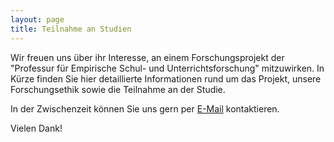 ```yaml
---
layout: page
title: Teilnahme an Studien
---
```


<p>Wir freuen uns über ihr Interesse, an einem Forschungsprojekt der "Professur für Empirische Schul- und Unterrichtsforschung" mitzuwirken. In Kürze finden Sie hier detaillierte Informationen rund um das Projekt, unsere Forschungsethik sowie die Teilnahme an der Studie.</p>

<p>In der Zwischenzeit können Sie uns gern per <a href="mailto:empschul@uni-leipzig.de">E-Mail</a> kontaktieren.</p>


<p>Vielen Dank!</p>